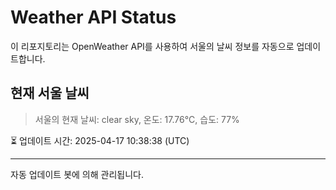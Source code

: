 
# Weather API Status

이 리포지토리는 OpenWeather API를 사용하여 서울의 날씨 정보를 자동으로 업데이트합니다.

## 현재 서울 날씨
> 서울의 현재 날씨: clear sky, 온도: 17.76°C, 습도: 77%

⏳ 업데이트 시간: 2025-04-17 10:38:38 (UTC)

---
자동 업데이트 봇에 의해 관리됩니다.
